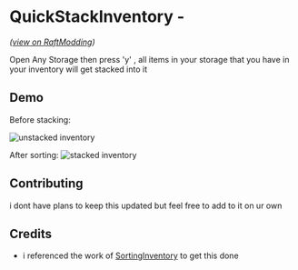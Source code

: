 # QuickStackInventory -

_([view on RaftModding](https://www.raftmodding.com/api/v1/mods/quick-stack-inventory))_

Open Any Storage then press 'y' , all items in your storage that you have in your inventory will get stacked into it

## Demo

Before stacking:

![unstacked inventory](https://cdn.discordapp.com/attachments/777678837827371029/994646151976452096/unknown.png)

After sorting:
![stacked inventory](https://cdn.discordapp.com/attachments/777678837827371029/994646243366150204/unknown.png)

## Contributing

i dont have plans to keep this updated but feel free to add to it on ur own

## Credits

- i referenced the work of [SortingInventory](https://github.com/made-by-traxam/RaftModSortInventory) to get this done
